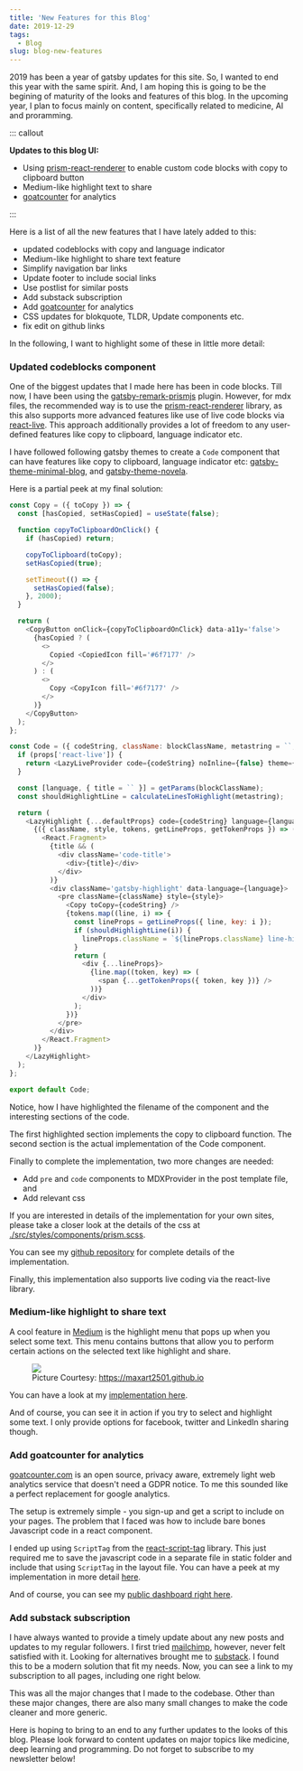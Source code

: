 ```yaml
---
title: 'New Features for this Blog'
date: 2019-12-29
tags:
  - Blog
slug: blog-new-features
---
```


2019 has been a year of gatsby updates for this site. So, I wanted to end this year with the same
spirit. And, I am hoping this is going to be the begining of maturity of the looks and features of
this blog. In the upcoming year, I plan to focus mainly on content, specifically related to
medicine, AI and proramming.

::: callout

**Updates to this blog UI:**

- Using [prism-react-renderer](https://github.com/FormidableLabs/prism-react-renderer) to enable custom
  code blocks with copy to clipboard button
- Medium-like highlight text to share
- [goatcounter](https://www.goatcounter.com/) for analytics

:::

Here is a list of all the new features that I have lately added to this:

- updated codeblocks with copy and language indicator
- Medium-like highlight to share text feature
- Simplify navigation bar links
- Update footer to include social links
- Use postlist for similar posts
- Add substack subscription
- Add [goatcounter](https://www.goatcounter.com/) for analytics
- CSS updates for blokquote, TLDR, Update components etc.
- fix edit on github links

In the following, I want to highlight some of these in little more detail:

### Updated codeblocks component

One of the biggest updates that I made here has been in code blocks. Till now, I have been using
the
[gatsby-remark-prismjs](https://github.com/gatsbyjs/gatsby/tree/master/packages/gatsby-remark-prismjs)
plugin. However, for mdx files, the recommended way is to use the
[prism-react-renderer](https://github.com/FormidableLabs/prism-react-renderer) library, as this
also supports more advanced features like use of live code blocks via
[react-live](https://github.com/FormidableLabs/react-live). This approach additionally provides a
lot of freedom to any user-defined features like copy to clipboard, language indicator etc.

I have followed following gatsby themes to create a `Code` component that can have features like
copy to clipboard, language indicator etc:
[gatsby-theme-minimal-blog](https://www.gatsbyjs.org/packages/@lekoarts/gatsby-theme-minimal-blog/),
and [gatsby-theme-novela](https://github.com/narative/gatsby-theme-novela).

Here is a partial peek at my final solution:

```js
const Copy = ({ toCopy }) => {
  const [hasCopied, setHasCopied] = useState(false);

  function copyToClipboardOnClick() {
    if (hasCopied) return;

    copyToClipboard(toCopy);
    setHasCopied(true);

    setTimeout(() => {
      setHasCopied(false);
    }, 2000);
  }

  return (
    <CopyButton onClick={copyToClipboardOnClick} data-a11y='false'>
      {hasCopied ? (
        <>
          Copied <CopiedIcon fill='#6f7177' />
        </>
      ) : (
        <>
          Copy <CopyIcon fill='#6f7177' />
        </>
      )}
    </CopyButton>
  );
};

const Code = ({ codeString, className: blockClassName, metastring = ``, ...props }) => {
  if (props['react-live']) {
    return <LazyLiveProvider code={codeString} noInline={false} theme={theme} />;
  }

  const [language, { title = `` }] = getParams(blockClassName);
  const shouldHighlightLine = calculateLinesToHighlight(metastring);

  return (
    <LazyHighlight {...defaultProps} code={codeString} language={language} theme={theme}>
      {({ className, style, tokens, getLineProps, getTokenProps }) => (
        <React.Fragment>
          {title && (
            <div className='code-title'>
              <div>{title}</div>
            </div>
          )}
          <div className='gatsby-highlight' data-language={language}>
            <pre className={className} style={style}>
              <Copy toCopy={codeString} />
              {tokens.map((line, i) => {
                const lineProps = getLineProps({ line, key: i });
                if (shouldHighlightLine(i)) {
                  lineProps.className = `${lineProps.className} line-highlight`;
                }
                return (
                  <div {...lineProps}>
                    {line.map((token, key) => (
                      <span {...getTokenProps({ token, key })} />
                    ))}
                  </div>
                );
              })}
            </pre>
          </div>
        </React.Fragment>
      )}
    </LazyHighlight>
  );
};

export default Code;
```

Notice, how I have highlighted the filename of the component and the interesting sections of the
code.

The first highlighted section implements the copy to clipboard function. The second section is the
actual implementation of the Code component.

Finally to complete the implementation, two more changes are needed:

- Add `pre` and `code` components to MDXProvider in the post template file, and
- Add relevant css

If you are interested in details of the implementation for your own sites, please take a closer
look at the details of the css at
[./src/styles/components/prism.scss](https://github.com/sadanand-singh/reckoning.dev/blob/master/src/styles/components/prism.scss).

You can see my [github repository](https://github.com/sadanand-singh/reckoning.dev) for complete
details of the implementation.

Finally, this implementation also supports live coding via the react-live library.

### Medium-like highlight to share text

A cool feature in [Medium](https://medium.com/) is the highlight menu that pops up when you select
some text. This menu contains buttons that allow you to perform certain actions on the selected
text like highlight and share.

<figure>
    <img src="https://res.cloudinary.com/sadanandsingh/image/upload/v1579064368/medium-share_ancyk2.gif">
    <figcaption class="text-center">Picture Courtesy:
      <a href='https://maxart2501.github.io/share-this/' target='_blank'> https://maxart2501.github.io </a>
    </figcaption>
 </figure>

You can have a look at my
[implementation here](https://github.com/sadanand-singh/reckoning.dev/blob/master/src/components/HighlightShare/HighlightShare.js).

And of course, you can see it in action if you try to select and highlight some text. I only
provide options for facebook, twitter and LinkedIn sharing though.

### Add goatcounter for analytics

[goatcounter.com](https://www.goatcounter.com/) is an open source, privacy aware, extremely light
web analytics service that doesn't need a GDPR notice. To me this sounded like a perfect
replacement for google analytics.

The setup is extremely simple - you sign-up and get a script to include on your pages. The problem
that I faced was how to include bare bones Javascript code in a react component.

I ended up using `ScriptTag` from the
[react-script-tag](https://www.npmjs.com/package/react-script-tag) library. This just required me
to save the javascript code in a separate file in static folder and include that using `ScriptTag`
in the layout file. You can have a peek at my implementation in more detail
[here](https://github.com/sadanand-singh/reckoning.dev/blob/master/src/layout/index.js).

And of course, you can see my [public dashboard right here](https://reckoningdev.goatcounter.com/).

### Add substack subscription

I have always wanted to provide a timely update about any new posts and updates to my regular
followers. I first tried [mailchimp](https://mailchimp.com/), however, never felt satisfied with
it. Looking for alternatives brought me to [substack](https://substack.com/). I found this to be a
modern solution that fit my needs. Now, you can see a link to my subscription to all pages,
including one right below.

This was all the major changes that I made to the codebase. Other than these major changes, there
are also many small changes to make the code cleaner and more generic.

Here is hoping to bring to an end to any further updates to the looks of this blog. Please look
forward to content updates on major topics like medicine, deep learning and programming. Do not
forget to subscribe to my newsletter below!

